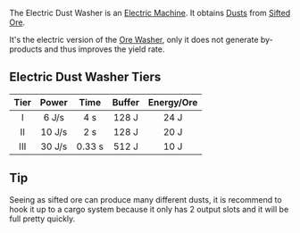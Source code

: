 The Electric Dust Washer is an [Electric Machine](https://github.com/Slimefun/Slimefun4/wiki/Electric-Machines). It obtains [Dusts](https://github.com/TheBusyBiscuit/Slimefun4/wiki/Dusts) from [Sifted Ore](https://github.com/Slimefun/Slimefun4/wiki/Sifted-Ore).

It's the electric version of the [Ore Washer](https://github.com/Slimefun/Slimefun4/wiki/Ore-Washer), only it does not generate by-products and thus improves the yield rate.

## Electric Dust Washer Tiers

| Tier | Power  | Time   | Buffer | Energy/Ore |
| :-----------: | :----: | :----: | :----: | :--------: |
| I             | 6 J/s  | 4 s    | 128 J  | 24 J       |
| II            | 10 J/s | 2 s    | 128 J  | 20 J       |
| III           | 30 J/s | 0.33 s | 512 J  | 10 J       |

## Tip

Seeing as sifted ore can produce many different dusts, it is recommend to hook it up to a cargo system because it only has 2 output slots and it will be full pretty quickly.